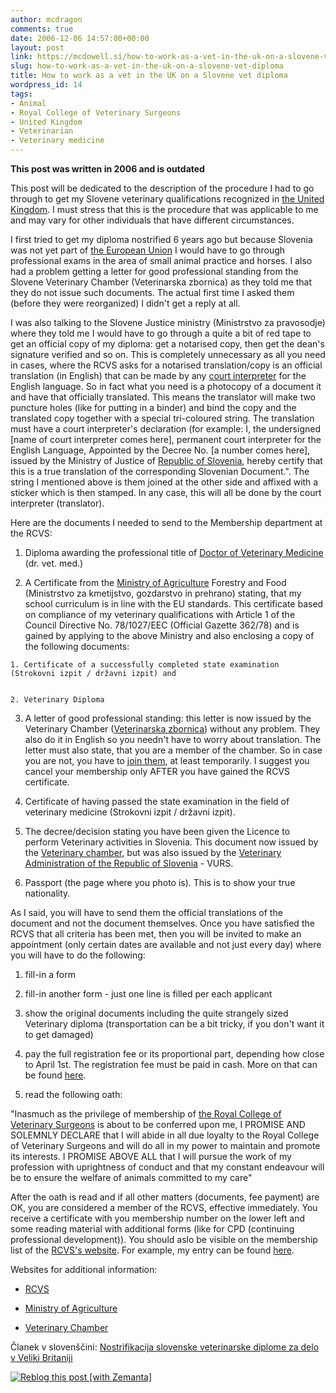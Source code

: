 ```yaml
---
author: mcdragon
comments: true
date: 2006-12-06 14:57:00+00:00
layout: post
link: https://mcdowell.si/how-to-work-as-a-vet-in-the-uk-on-a-slovene-vet-diploma.html
slug: how-to-work-as-a-vet-in-the-uk-on-a-slovene-vet-diploma
title: How to work as a vet in the UK on a Slovene vet diploma
wordpress_id: 14
tags:
- Animal
- Royal College of Veterinary Surgeons
- United Kingdom
- Veterinarian
- Veterinary medicine
---
```


**This post was written in 2006 and is outdated**

This post will be dedicated to the description of the procedure I had to go through to get my Slovene veterinary qualifications recognized in [the United Kingdom](http://en.wikipedia.org/wiki/United_Kingdom). I must stress that this is the procedure that was applicable to me and may vary for other individuals that have different circumstances.

I first tried to get my diploma nostrified 6 years ago but because Slovenia was not yet part of [the European Union](http://en.wikipedia.org/wiki/European_Union) I would have to go through professional exams in the area of small animal practice and horses. I also had a problem getting a letter for good professional standing from the Slovene Veterinary Chamber (Veterinarska zbornica) as they told me that they do not issue such documents. The actual first time I asked them (before they were reorganized) I didn't get a reply at all.

I was also talking to the Slovene Justice ministry (Ministrstvo za pravosodje) where they told me I would have to go through a quite a bit of red tape to get an official copy of my diploma: get a notarised copy, then get the dean's signature verified and so on. This is completely unnecessary as all you need in cases, where the RCVS asks for a notarised translation/copy is an official translation (in English) that can be made by any [court interpreter](http://www2.gov.si/mp/tol.nsf/%28WebTolmaci%29?OpenView&Start=2&Expand=2) for the English language. So in fact what you need is a photocopy of a document it and have that officially translated. This means the translator will make two puncture holes (like for putting in a binder) and bind the copy and the translated copy together with a special tri-coloured string.
The translation must have a court interpreter's declaration (for example: I, the undersigned [name of court interpreter comes here], permanent court interpreter for the English Language, Appointed by the Decree No. [a number comes here], issued by the Ministry of Justice of [Republic of Slovenia](http://maps.google.com/maps?ll=46.05,14.5&spn=10.0,10.0&q=46.05,14.5%20%28Slovenia%29&t=h), hereby certify that this is a true translation of the corresponding Slovenian Document.". The string I mentioned above is them joined at the other side and affixed with a sticker which is then stamped. In any case, this will all be done by the court interpreter (translator).

Here are the documents I needed to send to the Membership department at the RCVS:



 	
  1. Diploma awarding the professional title of [Doctor of Veterinary Medicine](http://en.wikipedia.org/wiki/Veterinarian) (dr. vet. med.)

 	
  2. A Certificate from the [Ministry of Agriculture](http://en.wikipedia.org/wiki/Ministry_of_Agriculture%2C_Fisheries_and_Food) Forestry and Food (Ministrstvo za kmetijstvo, gozdarstvo in prehrano) stating, that my school curriculum is in line with the EU standards. This certificate based on compliance of my veterinary qualifications with Article 1 of the Council Directive No. 78/1027/EEC (Official Gazette 362/78) and is gained by applying to the above Ministry and also enclosing a copy of the following documents:

 	
    1. Certificate of a successfully completed state examination (Strokovni izpit / državni izpit) and

 	
    2. Veterinary Diploma




 	
  3. A letter of good professional standing: this letter is now issued by the Veterinary Chamber ([Veterinarska zbornica](http://www.vzb.si/)) without any problem. They also do it in English so you needn't have to worry about translation. The letter must also state, that you are a member of the chamber. So in case you are not, you have to [join them](http://www.vzb.si/pristopna.htm), at least temporarily. I suggest you cancel your membership only AFTER you have gained the RCVS certificate.

 	
  4. Certificate of having passed the state examination in the field of veterinary medicine (Strokovni izpit / državni izpit).

 	
  5. The decree/decision stating you have been given the Licence to perform Veterinary activities in Slovenia. This document now issued by the [Veterinary chamber](http://www.vzb.si/), but was also issued by the [Veterinary Administration of the Republic of Slovenia](http://www.vurs.gov.si/) - VURS.

 	
  6. Passport (the page where you photo is). This is to show your true nationality.


As I said, you will have to send them the official translations of the document and not the document themselves. Once you have satisfied the RCVS that all criteria has been met, then you will be invited to make an appointment (only certain dates are available and not just every day) where you will have to do the following:

 	
  1. fill-in a form

 	
  2. fill-in another form - just one line is filled per each applicant

 	
  3. show the original documents including the quite strangely sized Veterinary diploma (transportation can be a bit tricky, if you don't want it to get damaged)

 	
  4. pay the full registration fee or its proportional part, depending how close to April 1st. The registration fee must be paid in cash. More on that can be found [here](http://www.rcvs.org.uk/Templates/Internal.asp?NodeID=90388&int2ndParentNodeID=90387&int1stParentNodeID=89638).

 	
  5. read the following oath:


"Inasmuch as the privilege of membership of [the Royal College of Veterinary Surgeons](http://en.wikipedia.org/wiki/Royal_College_of_Veterinary_Surgeons) is about to be conferred upon me, I PROMISE AND SOLEMNLY DECLARE that I will abide in all due loyalty to the Royal College of Veterinary Surgeons and will do all in my power to maintain and promote its interests.
I PROMISE ABOVE ALL that I will pursue the work of my profession with uprightness of conduct and that my constant endeavour will be to ensure the welfare of animals committed to my care"



After the oath is read and if all other matters (documents, fee payment) are OK, you are considered a member of the RCVS, effective immediately. You receive a certificate with you membership number on the lower left and some reading material with additional forms (like for CPD (continuing professional development)). You should aslo be visible on the membership list of the [RCVS's website](http://www.rcvs.org.uk/Templates/system/Search.asp?NodeID=89634). For example, my entry can be found [here](http://www.rcvs.org.uk/registration/check-the-register-list/?filter-keyword=6441157&filter.x=27&filter.y=6&filter-type=both).

Websites for additional information:



 	
  * [RCVS](http://www.rcvs.org.uk/)

 	
  * [Ministry of Agriculture](http://www.mkgp.gov.si/)

 	
  * [Veterinary Chamber](http://www.vzb.si/)


Članek v slovenščini: [Nostrifikacija slovenske veterinarske diplome za delo v Veliki Britaniji](https://mcdowell.si/nostrifikacija-slovenske-veterinarske-diplome-za-delo-v-veliki-britaniji-16.html)


[![Reblog this post [with Zemanta]](http://img.zemanta.com/reblog_e.png?x-id=d3620517-233d-48b2-b007-0bc59024cb07)](http://reblog.zemanta.com/zemified/d3620517-233d-48b2-b007-0bc59024cb07/)
